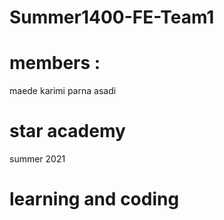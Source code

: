 # Summer1400-FE-Team1 
# members : 
maede karimi
parna asadi
# star academy
summer 2021
# learning and coding
